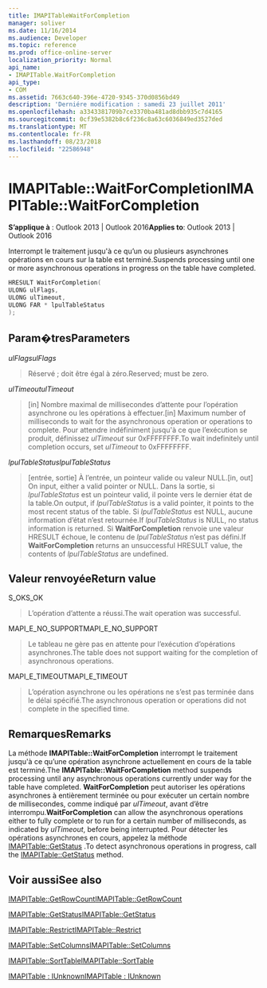 ```yaml
---
title: IMAPITableWaitForCompletion
manager: soliver
ms.date: 11/16/2014
ms.audience: Developer
ms.topic: reference
ms.prod: office-online-server
localization_priority: Normal
api_name:
- IMAPITable.WaitForCompletion
api_type:
- COM
ms.assetid: 7663c640-396e-4720-9345-370d0856bd49
description: 'Derniére modification : samedi 23 juillet 2011'
ms.openlocfilehash: a3343381709b7ce3370ba481ad8dbb935c7d4165
ms.sourcegitcommit: 0cf39e5382b8c6f236c8a63c6036849ed3527ded
ms.translationtype: MT
ms.contentlocale: fr-FR
ms.lasthandoff: 08/23/2018
ms.locfileid: "22586948"
---
```

# <a name="imapitablewaitforcompletion"></a><span data-ttu-id="46f51-103">IMAPITable::WaitForCompletion</span><span class="sxs-lookup"><span data-stu-id="46f51-103">IMAPITable::WaitForCompletion</span></span>

  
  
<span data-ttu-id="46f51-104">**S’applique à** : Outlook 2013 | Outlook 2016</span><span class="sxs-lookup"><span data-stu-id="46f51-104">**Applies to**: Outlook 2013 | Outlook 2016</span></span> 
  
<span data-ttu-id="46f51-105">Interrompt le traitement jusqu'à ce qu’un ou plusieurs asynchrones opérations en cours sur la table est terminé.</span><span class="sxs-lookup"><span data-stu-id="46f51-105">Suspends processing until one or more asynchronous operations in progress on the table have completed.</span></span>
  
```cpp
HRESULT WaitForCompletion(
ULONG ulFlags,
ULONG ulTimeout,
ULONG FAR * lpulTableStatus
);
```

## <a name="parameters"></a><span data-ttu-id="46f51-106">Param�tres</span><span class="sxs-lookup"><span data-stu-id="46f51-106">Parameters</span></span>

 <span data-ttu-id="46f51-107">_ulFlags_</span><span class="sxs-lookup"><span data-stu-id="46f51-107">_ulFlags_</span></span>
  
> <span data-ttu-id="46f51-108">Réservé ; doit être égal à zéro.</span><span class="sxs-lookup"><span data-stu-id="46f51-108">Reserved; must be zero.</span></span>
    
 <span data-ttu-id="46f51-109">_ulTimeout_</span><span class="sxs-lookup"><span data-stu-id="46f51-109">_ulTimeout_</span></span>
  
> <span data-ttu-id="46f51-110">[in] Nombre maximal de millisecondes d’attente pour l’opération asynchrone ou les opérations à effectuer.</span><span class="sxs-lookup"><span data-stu-id="46f51-110">[in] Maximum number of milliseconds to wait for the asynchronous operation or operations to complete.</span></span> <span data-ttu-id="46f51-111">Pour attendre indéfiniment jusqu'à ce que l’exécution se produit, définissez _ulTimeout_ sur 0xFFFFFFFF.</span><span class="sxs-lookup"><span data-stu-id="46f51-111">To wait indefinitely until completion occurs, set  _ulTimeout_ to 0xFFFFFFFF.</span></span> 
    
 <span data-ttu-id="46f51-112">_lpulTableStatus_</span><span class="sxs-lookup"><span data-stu-id="46f51-112">_lpulTableStatus_</span></span>
  
> <span data-ttu-id="46f51-113">[entrée, sortie] À l’entrée, un pointeur valide ou valeur NULL.</span><span class="sxs-lookup"><span data-stu-id="46f51-113">[in, out] On input, either a valid pointer or NULL.</span></span> <span data-ttu-id="46f51-114">Dans la sortie, si _lpulTableStatus_ est un pointeur valid, il pointe vers le dernier état de la table.</span><span class="sxs-lookup"><span data-stu-id="46f51-114">On output, if  _lpulTableStatus_ is a valid pointer, it points to the most recent status of the table.</span></span> <span data-ttu-id="46f51-115">Si _lpulTableStatus_ est NULL, aucune information d’état n’est retournée.</span><span class="sxs-lookup"><span data-stu-id="46f51-115">If  _lpulTableStatus_ is NULL, no status information is returned.</span></span> <span data-ttu-id="46f51-116">Si **WaitForCompletion** renvoie une valeur HRESULT échoue, le contenu de _lpulTableStatus_ n’est pas défini.</span><span class="sxs-lookup"><span data-stu-id="46f51-116">If **WaitForCompletion** returns an unsuccessful HRESULT value, the contents of  _lpulTableStatus_ are undefined.</span></span> 
    
## <a name="return-value"></a><span data-ttu-id="46f51-117">Valeur renvoyée</span><span class="sxs-lookup"><span data-stu-id="46f51-117">Return value</span></span>

<span data-ttu-id="46f51-118">S_OK</span><span class="sxs-lookup"><span data-stu-id="46f51-118">S_OK</span></span> 
  
> <span data-ttu-id="46f51-119">L’opération d’attente a réussi.</span><span class="sxs-lookup"><span data-stu-id="46f51-119">The wait operation was successful.</span></span>
    
<span data-ttu-id="46f51-120">MAPI_E_NO_SUPPORT</span><span class="sxs-lookup"><span data-stu-id="46f51-120">MAPI_E_NO_SUPPORT</span></span> 
  
> <span data-ttu-id="46f51-121">Le tableau ne gère pas en attente pour l’exécution d’opérations asynchrones.</span><span class="sxs-lookup"><span data-stu-id="46f51-121">The table does not support waiting for the completion of asynchronous operations.</span></span>
    
<span data-ttu-id="46f51-122">MAPI_E_TIMEOUT</span><span class="sxs-lookup"><span data-stu-id="46f51-122">MAPI_E_TIMEOUT</span></span> 
  
> <span data-ttu-id="46f51-123">L’opération asynchrone ou les opérations ne s’est pas terminée dans le délai spécifié.</span><span class="sxs-lookup"><span data-stu-id="46f51-123">The asynchronous operation or operations did not complete in the specified time.</span></span>
    
## <a name="remarks"></a><span data-ttu-id="46f51-124">Remarques</span><span class="sxs-lookup"><span data-stu-id="46f51-124">Remarks</span></span>

<span data-ttu-id="46f51-125">La méthode **IMAPITable::WaitForCompletion** interrompt le traitement jusqu'à ce qu’une opération asynchrone actuellement en cours de la table est terminé.</span><span class="sxs-lookup"><span data-stu-id="46f51-125">The **IMAPITable::WaitForCompletion** method suspends processing until any asynchronous operations currently under way for the table have completed.</span></span> <span data-ttu-id="46f51-126">**WaitForCompletion** peut autoriser les opérations asynchrones à entièrement terminée ou pour exécuter un certain nombre de millisecondes, comme indiqué par _ulTimeout_, avant d’être interrompu.</span><span class="sxs-lookup"><span data-stu-id="46f51-126">**WaitForCompletion** can allow the asynchronous operations either to fully complete or to run for a certain number of milliseconds, as indicated by  _ulTimeout_, before being interrupted.</span></span> <span data-ttu-id="46f51-127">Pour détecter les opérations asynchrones en cours, appelez la méthode [IMAPITable::GetStatus](imapitable-getstatus.md) .</span><span class="sxs-lookup"><span data-stu-id="46f51-127">To detect asynchronous operations in progress, call the [IMAPITable::GetStatus](imapitable-getstatus.md) method.</span></span> 
  
## <a name="see-also"></a><span data-ttu-id="46f51-128">Voir aussi</span><span class="sxs-lookup"><span data-stu-id="46f51-128">See also</span></span>



[<span data-ttu-id="46f51-129">IMAPITable::GetRowCount</span><span class="sxs-lookup"><span data-stu-id="46f51-129">IMAPITable::GetRowCount</span></span>](imapitable-getrowcount.md)
  
[<span data-ttu-id="46f51-130">IMAPITable::GetStatus</span><span class="sxs-lookup"><span data-stu-id="46f51-130">IMAPITable::GetStatus</span></span>](imapitable-getstatus.md)
  
[<span data-ttu-id="46f51-131">IMAPITable::Restrict</span><span class="sxs-lookup"><span data-stu-id="46f51-131">IMAPITable::Restrict</span></span>](imapitable-restrict.md)
  
[<span data-ttu-id="46f51-132">IMAPITable::SetColumns</span><span class="sxs-lookup"><span data-stu-id="46f51-132">IMAPITable::SetColumns</span></span>](imapitable-setcolumns.md)
  
[<span data-ttu-id="46f51-133">IMAPITable::SortTable</span><span class="sxs-lookup"><span data-stu-id="46f51-133">IMAPITable::SortTable</span></span>](imapitable-sorttable.md)
  
[<span data-ttu-id="46f51-134">IMAPITable : IUnknown</span><span class="sxs-lookup"><span data-stu-id="46f51-134">IMAPITable : IUnknown</span></span>](imapitableiunknown.md)

